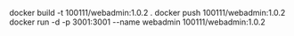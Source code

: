 docker build -t 100111/webadmin:1.0.2 .
docker push 100111/webadmin:1.0.2
docker run -d -p 3001:3001 --name webadmin 100111/webadmin:1.0.2